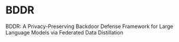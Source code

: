 # BDDR
BDDR: A Privacy-Preserving Backdoor Defense Framework for Large Language Models via Federated Data Distillation
